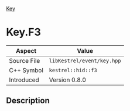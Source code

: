 [Key](index.md)
# Key.F3
| Aspect | Value |
| --- | --- |
| Source File | `libKestrel/event/key.hpp` |
| C++ Symbol | `kestrel::hid::f3` |
| Introduced | Version 0.8.0 |
## Description

